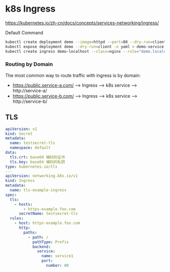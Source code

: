 # k8s Ingress
https://kubernetes.io/zh-cn/docs/concepts/services-networking/ingress/

Default Command
```bash
kubectl create deployment demo --image=httpd --port=80 --dry-run=client -o yaml > demo-deployment.yaml
kubectl expose deployment demo --dry-run=client -o yaml > demo-service.yaml
kubectl create ingress demo-localhost --class=nginx --rule="demo.localdev.me/*=demo:80" --dry-run=client -o yaml > demo-rewrite-ingress.yaml
```
### Routing by Domain

The most common way to route traffic with ingress is by domain:

* https://public.service-a.com/ --> Ingress --> k8s service --> http://service-a/
* https://public.service-b.com/ --> Ingress --> k8s service --> http://service-b/



## TLS
```yaml
apiVersion: v1
kind: Secret
metadata:
  name: testsecret-tls
  namespace: default
data:
  tls.crt: base64 编码的证书
  tls.key: base64 编码的私钥
type: kubernetes.io/tls
---
apiVersion: networking.k8s.io/v1
kind: Ingress
metadata:
  name: tls-example-ingress
spec:
  tls:
    - hosts:
        - https-example.foo.com
      secretName: testsecret-tls
  rules:
    - host: https-example.foo.com
      http:
        paths:
          - path: /
            pathType: Prefix
            backend:
              service:
                name: service1
                port:
                  number: 80
```